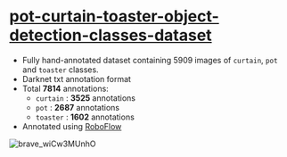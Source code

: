 # [pot-curtain-toaster-object-detection-classes-dataset](https://universe.roboflow.com/object-detector/class-objects-v2)

* Fully hand-annotated dataset containing 5909 images of `curtain`, `pot` and `toaster` classes.
* Darknet txt annotation format
* Total **7814** annotations:
    * `curtain` : **3525** annotations
    * `pot` : **2687** annotations
    * `toaster` : **1602** annotations
* Annotated using [RoboFlow](https://roboflow.com/)

![brave_wiCw3MUnhO](https://user-images.githubusercontent.com/47897466/179963570-e5df3b5e-d38f-4314-b845-a3acb17aeb8b.png)

